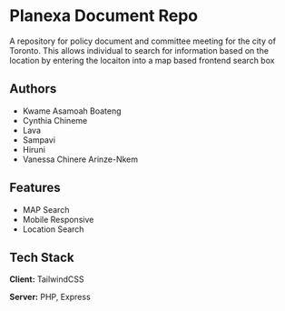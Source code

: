 
# Planexa Document Repo

A repository for policy document and committee meeting for the city of Toronto. This allows individual to search for information based on the location by entering the locaiton into a map based frontend search box



## Authors

- Kwame Asamoah Boateng
- Cynthia Chineme
- Lava
- Sampavi
- Hiruni
- Vanessa Chinere Arinze-Nkem


## Features

- MAP Search
- Mobile Responsive
- Location Search


## Tech Stack

**Client:** TailwindCSS

**Server:** PHP, Express

